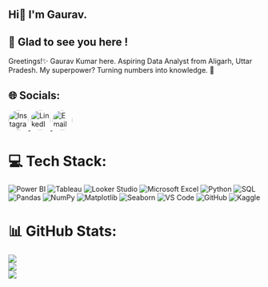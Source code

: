 ## Hi👋 I'm Gaurav.


## 💫 Glad to see you here !

Greetings!✨ Gaurav Kumar here. Aspiring Data Analyst from Aligarh, Uttar Pradesh. My superpower? Turning numbers into knowledge. 💪


## 🌐 Socials:
<a href="https://instagram.com/_gauravbg.___">
  <img src="https://upload.wikimedia.org/wikipedia/commons/thumb/9/95/Instagram_logo_2022.svg/1200px-Instagram_logo_2022.svg.png" alt="Instagram" style="border-radius: 50%; width: 40px; height: 40px;">
</a>
<a href="https://linkedin.com/in/gauravkumarrrr/">
  <img src="https://upload.wikimedia.org/wikipedia/commons/e/e9/LinkedIn_icon_2013.svg" alt="LinkedIn" style="border-radius: 50%; width: 40px; height: 40px;">
</a>
<a href="mailto:iamgaurav6374@gmail.com">
  <img src="https://upload.wikimedia.org/wikipedia/commons/4/47/Gmail_Logo_2022.svg" alt="Email" style="border-radius: 50%; width: 40px; height: 40px;">
</a>



 

# 💻 Tech Stack:
![Power BI](https://img.shields.io/badge/Power_BI-F2C811?style=plastic&logo=power-bi&logoColor=black)
 ![Tableau](https://img.shields.io/badge/Tableau-E97627?style=plastic&logo=tableau&logoColor=white)
 ![Looker Studio](https://img.shields.io/badge/Looker_Studio-000000?style=plastic&logo=looker&logoColor=white)
 ![Microsoft Excel](https://img.shields.io/badge/Microsoft_Excel-217346?style=plastic&logo=microsoft-excel&logoColor=white)
 ![Python](https://img.shields.io/badge/Python-3776AB?style=plastic&logo=python&logoColor=white)
 ![SQL](https://img.shields.io/badge/SQL-%2300758F.svg?style=plastic&logo=sql&logoColor=white)
 ![Pandas](https://img.shields.io/badge/pandas-%23150458.svg?style=plastic&logo=pandas&logoColor=white)
 ![NumPy](https://img.shields.io/badge/numpy-%23013243.svg?style=plastic&logo=numpy&logoColor=white)
 ![Matplotlib](https://img.shields.io/badge/Matplotlib-%23ffffff?style=plastic&logo=matplotlib&logoColor=black)
 ![Seaborn](https://img.shields.io/badge/Seaborn-4C766A?style=plastic&logo=seaborn&logoColor=white)
 ![VS Code](https://img.shields.io/badge/Visual_Studio_Code-0078D4?style=plastic&logo=visual%20studio%20code&logoColor=white)
 ![GitHub](https://img.shields.io/badge/GitHub-181717?style=plastic&logo=github&logoColor=white)
 ![Kaggle](https://img.shields.io/badge/Kaggle-D00000?style=plastic&logo=kaggle&logoColor=white)

# 📊 GitHub Stats:
![](https://github-readme-stats.vercel.app/api?username=Gaurav-6374&theme=swift&hide_border=false&include_all_commits=true&count_private=false)<br/>
![](https://nirzak-streak-stats.vercel.app/?user=Gaurav-6374&theme=swift&hide_border=false)<br/>
![](https://github-readme-stats.vercel.app/api/top-langs/?username=Gaurav-6374&theme=swift&hide_border=false&include_all_commits=true&count_private=false&layout=compact)


